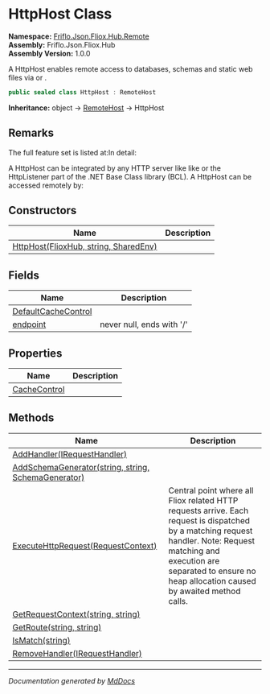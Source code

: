 ﻿<!--  
  <auto-generated>   
    The contents of this file were generated by a tool.  
    Changes to this file may be list if the file is regenerated  
  </auto-generated>   
-->

# HttpHost Class

**Namespace:** [Friflo.Json.Fliox.Hub.Remote](../index.md)  
**Assembly:** Friflo.Json.Fliox.Hub  
**Assembly Version:** 1.0.0

A HttpHost enables remote access to databases, schemas and static web files via or .

```csharp
public sealed class HttpHost : RemoteHost
```

**Inheritance:** object → [RemoteHost](../RemoteHost/index.md) → HttpHost

## Remarks

The full feature set is listed at:In detail:

A HttpHost can be integrated by any HTTP server like like or the HttpListener part of the .NET Base Class library (BCL). A HttpHost can be accessed remotely by: 

## Constructors

| Name                                                           | Description |
| -------------------------------------------------------------- | ----------- |
| [HttpHost(FlioxHub, string, SharedEnv)](constructors/index.md) |             |

## Fields

| Name                                                 | Description                |
| ---------------------------------------------------- | -------------------------- |
| [DefaultCacheControl](fields/DefaultCacheControl.md) |                            |
| [endpoint](fields/endpoint.md)                       | never null, ends with '\/' |

## Properties

| Name                                       | Description |
| ------------------------------------------ | ----------- |
| [CacheControl](properties/CacheControl.md) |             |

## Methods

| Name                                                                                 | Description                                                                                                                                                                                                                            |
| ------------------------------------------------------------------------------------ | -------------------------------------------------------------------------------------------------------------------------------------------------------------------------------------------------------------------------------------- |
| [AddHandler(IRequestHandler)](methods/AddHandler.md)                                 |                                                                                                                                                                                                                                        |
| [AddSchemaGenerator(string, string, SchemaGenerator)](methods/AddSchemaGenerator.md) |                                                                                                                                                                                                                                        |
| [ExecuteHttpRequest(RequestContext)](methods/ExecuteHttpRequest.md)                  | Central point where all Fliox related HTTP requests arrive. Each request is dispatched by a matching request handler. Note: Request matching and execution are separated to ensure no heap allocation caused by awaited method calls.  |
| [GetRequestContext(string, string)](methods/GetRequestContext.md)                    |                                                                                                                                                                                                                                        |
| [GetRoute(string, string)](methods/GetRoute.md)                                      |                                                                                                                                                                                                                                        |
| [IsMatch(string)](methods/IsMatch.md)                                                |                                                                                                                                                                                                                                        |
| [RemoveHandler(IRequestHandler)](methods/RemoveHandler.md)                           |                                                                                                                                                                                                                                        |

___

*Documentation generated by [MdDocs](https://github.com/ap0llo/mddocs)*

